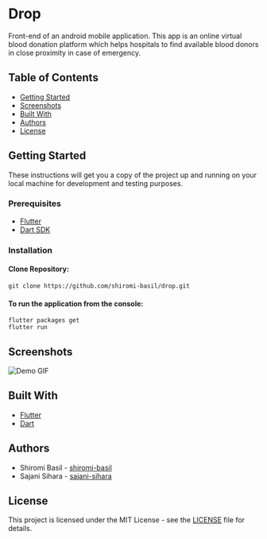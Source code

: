 # Drop
Front-end of an android mobile application. This app is an online virtual blood donation platform which helps hospitals to find available blood donors in close proximity in case of emergency. 

## Table of Contents
- [Getting Started](#getting-started)
- [Screenshots](#screenshots)
- [Built With](#built-with)
- [Authors](#authors)
- [License](#license)

## Getting Started

These instructions will get you a copy of the project up and running on your local machine for development and testing purposes.

### Prerequisites

* [Flutter](https://flutter.dev/docs/get-started/install)
* [Dart SDK](https://dart.dev/get-dart)

### Installation

#### Clone Repository:
  
    git clone https://github.com/shiromi-basil/drop.git


#### To run the application from the console:

    flutter packages get
    flutter run

## Screenshots
![Demo GIF](demo/demo-01.gif)

## Built With
* [Flutter](https://flutter.dev/docs)
* [Dart](https://dart.dev/guides)

## Authors
* Shiromi Basil - [shiromi-basil](https://github.com/shiromi-basil)
* Sajani Sihara - [sajani-sihara](https://github.com/sajani-sihara)

## License
This project is licensed under the MIT License - see the [LICENSE](LICENSE) file for details.
